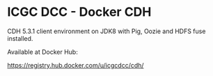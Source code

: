 ICGC DCC - Docker CDH
===

CDH 5.3.1 client environment on JDK8 with Pig, Oozie and HDFS fuse installed.

Available at Docker Hub:

https://registry.hub.docker.com/u/icgcdcc/cdh/
